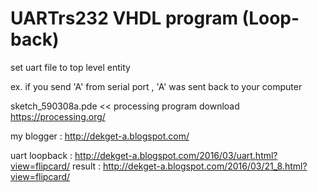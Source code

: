 # UARTrs232 VHDL program (Loop-back)
set uart file to top level entity

ex. if you send 'A' from serial port , 'A' was sent back to your computer


sketch_590308a.pde << processing program  download  https://processing.org/


my blogger :  http://dekget-a.blogspot.com/

uart loopback : http://dekget-a.blogspot.com/2016/03/uart.html?view=flipcard/
result : http://dekget-a.blogspot.com/2016/03/21_8.html?view=flipcard/
